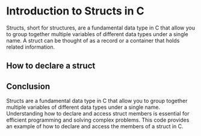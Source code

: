 # Introduction to Structs in C

Structs, short for structures, are a fundamental data type in C that allow you to group together multiple variables of different data types under a single name. A struct can be thought of as a record or a container that holds related information.

## How to declare a struct



## Conclusion

Structs are a fundamental data type in C that allow you to group together multiple variables of different data types under a single name. Understanding how to declare and access struct members is essential for efficient programming and solving complex problems. This code provides an example of how to declare and access the members of a struct in C.
